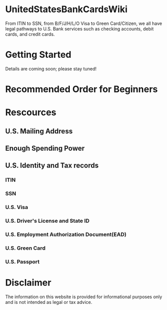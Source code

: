 # UnitedStatesBankCardsWiki
From ITIN to SSN, from B/F/J/H/L/O Visa to Green Card/Citizen, we all have legal pathways to U.S. Bank services such as checking accounts, debit cards, and credit cards.

# Getting Started
Details are coming soon; please stay tuned!

# Recommended Order for Beginners

# Rescources
## U.S. Mailing Address
## Enough Spending Power
## U.S. Identity and Tax records
### ITIN
### SSN
### U.S. Visa
### U.S. Driver's License and State ID
### U.S. Employment Authorization Document(EAD)
### U.S. Green Card
### U.S. Passport

# Disclaimer
The information on this website is provided for informational purposes only and is not intended as legal or tax advice.
